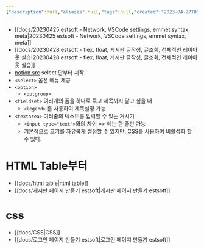 ```yaml
---
{"description":null,"aliases":null,"tags":null,"created":"2023-04-27T09:07:39","updated":"2023-07-15T21:30:22","title":"20230427 estsoft - html table, css basics","dg-publish":true,"permalink":"/docs/20230427 estsoft - html table, css basics/","dgPassFrontmatter":true}
---
```


- [[docs/20230425 estsoft - Network, VSCode settings, emmet syntax, meta\|20230425 estsoft - Network, VSCode settings, emmet syntax, meta]]
- [[docs/20230428 estsoft - flex, float, 게시판 글작성, 글조회, 전체적인 레이아웃 실습\|20230428 estsoft - flex, float, 게시판 글작성, 글조회, 전체적인 레이아웃 실습]]
- [notion src](https://paullabworkspace.notion.site/form-3f361bf0b1124734beb9ef58d35de936#a4907574d4d849fabf5ba74680bbb262) select 단부터 시작
- `<select>` 옵션 메뉴 제공
- `<option>`
	- `<optgroup>`
- `<fieldset>` 여러개의 폼을 하나로 묶고 제목까지 달고 싶을 때
	- `<legend>` 를 사용하여 제목설정 가능
- `<textarea>` 여러줄의 텍스트를 입력할 수 있는 거시기
	- `<input type="text">`와의 차이 => 예는 한 줄만 가능
	- 기본적으로 크기를 자유롭게 설정할 수 있지만, CSS를 사용하여 비활성화 할 수 있다.

# HTML Table부터

- [[docs/html table\|html table]]
- [[docs/게시판 페이지 만들기 estsoft\|게시판 페이지 만들기 estsoft]]

# css

- [[docs/CSS\|CSS]]
- [[docs/로그인 페이지 만들기 estsoft\|로그인 페이지 만들기 estsoft]]
